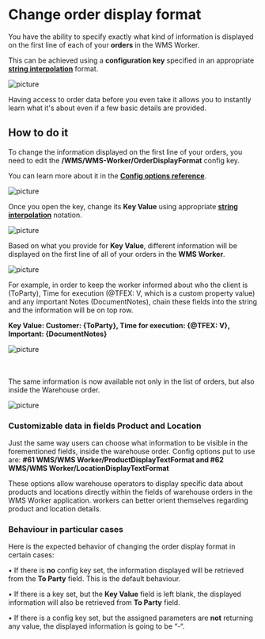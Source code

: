 # Change order display format

You have the ability to specify exactly what kind of information is displayed on the first line of each of your **orders** in the WMS Worker.

This can be achieved using a **configuration key** specified in an appropriate **[string interpolation](https://docs.erp.net/tech/advanced/string-interpolation/index.html?q=string)** format.

![picture](pictures/Order_information_09_02.png)

Having access to order data before you even take it allows you to instantly learn what it's about even if a few basic details are provided.

## How to do it

To change the information displayed on the first line of your orders, you need to edit the **/WMS/WMS-Worker/OrderDisplayFormat** config key.

You can learn more about it in the **[Config options reference](https://docs.erp.net/tech/reference/config-options-reference.html#55-wmswms-workerorderdisplayformat)**.

![picture](pictures/Core_config_11_02.png)

Once you open the key, change its **Key Value** using appropriate **[string interpolation](https://docs.erp.net/tech/advanced/string-interpolation/index.html?q=string)** notation. 

![picture](pictures/Config_key_value_13_02.png)

Based on what you provide for **Key Value**, different information will be displayed on the first line of all of your orders in the **WMS Worker**.

![picture](pictures/Order_Warehouse_13_02.png)


For example, in order to keep the worker informed about who the client is (ToParty), Time for execution (@TFEX: V, which is a custom property value) and any important Notes (DocumentNotes), chain these fields into the string and the information will be on top row.

<B> Key Value: Customer: {ToParty}, Time for execution: {@TFEX: V}, Important: {DocumentNotes}</B>

![picture](pictures/string_list.png)

<br><br>
The same information is now available not only in the list of orders, but also inside the Warehouse order.

![picture](pictures/string_WO.png)

### Customizable data in fields Product and Location

Just the same way users can choose what information to be visible in the forementioned fields, inside the warehouse order. Config options put to use are:
<b> #61 WMS/WMS Worker/ProductDisplayTextFormat and #62 WMS/WMS Worker/LocationDisplayTextFormat </b>

These options allow warehouse operators to display specific data about products and locations directly within the fields of warehouse orders in the WMS Worker application. workers can better orient themselves regarding product and location details.



### Behaviour in particular cases 

Here is the expected behavior of changing the order display format in certain cases:

•	If there is **no** config key set, the information displayed will be retrieved from the **To Party** field. This is the default behaviour.

•	If there is a key set, but the **Key Value** field is left blank, the displayed information will also be retrieved from **To Party** field.

•	If there is a config key set, but the assigned parameters are **not** returning any value, the displayed information is going to be “-“.
